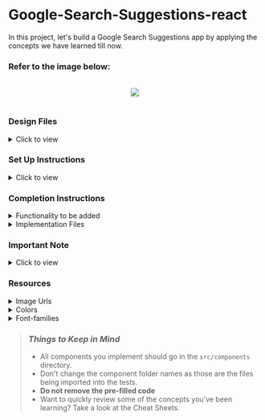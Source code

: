 # Google-Search-Suggestions-react
In this project, let's build a Google Search Suggestions app by applying the concepts we have learned till now.

### Refer to the image below:

<br/>
<div style="text-align: center;">
<img src="https://assets.ccbp.in/frontend/content/react-js/google-search-suggestions-output.gif" style="max-width:50%;box-shadow:0 2.8px 2.2px rgba(0, 0, 0, 0.12)">
</div>
<br/>

### Design Files

<details>
<summary>Click to view</summary>

- [Extra Small (Size < 576px), Small (Size >= 576px)](https://assets.ccbp.in/frontend/content/react-js/login-sm-output.png)
- [Medium (Size >= 768px), Large (Size >= 992px) and Extra Large (Size >= 1200px)](https://assets.ccbp.in/frontend/content/react-js/login-lg-output.png)

</details>

### Set Up Instructions

<details>
<summary>Click to view</summary>

- Download dependencies by running `npm install`
- Start up the app using `npm start`
</details>

### Completion Instructions

<details>
<summary>Functionality to be added</summary>
<br/>

The app must have the following functionalities

 - Initially, all suggestions in the **suggestionsList** should be displayed
 - When a value is provided in the search input, then display the suggestions which includes the search input irrespective of case
 - When the arrow of a suggestion is clicked, then the value of the search input should be updated with the respective suggestion clicked
 - The **GoogleSuggestions** component receives the ***suggestionsList** as a prop. It consists of a list of suggestion objects with the following properties in each suggestion object

</details>

<details>
<summary>Implementation Files</summary>
<br/>

Use these files to complete the implementation:

- src/components/GoogleSuggestions/index.jss
- src/components/GoogleSuggestions/index.css
- src/components/SuggestionItem/index.js
- src/components/SuggestionItem/index.css

</details>

### Important Note

<details>
<summary>Click to view</summary>
<br/>
**The following instructions are required for the tests to pass**

- Achieve the given layout using only Conditional Rendering
</details>

### Resources

<details>
<summary>Image Urls</summary>

<br/>

  - https://assets.ccbp.in/frontend/react-js/google-logo.png alt should be **google logo**
  - https://assets.ccbp.in/frontend/react-js/google-search-icon.png alt should be **search icon**
  - https://assets.ccbp.in/frontend/react-js/diagonal-arrow-left-up.png alt should be **arrow**

</details>

<details>
<summary>Colors</summary>


<div style="background-color: #bfbfbf ; width: 150px; padding: 10px; color: black">Hex: #bfbfbf</div>
<div style="background-color: #64748b ; width: 150px; padding: 10px; color: white">Hex: #64748b</div>
<div style="background-color: #475569; width: 150px; padding: 10px; color: white">Hex: #475569</div>

</details>

<details>
<summary>Font-families</summary>

- Roboto

</details>

> ### _Things to Keep in Mind_
>
> - All components you implement should go in the `src/components` directory.
> - Don't change the component folder names as those are the files being imported into the tests.
> - **Do not remove the pre-filled code**
> - Want to quickly review some of the concepts you’ve been learning? Take a look at the Cheat Sheets.
